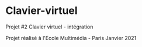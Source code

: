 # Clavier-virtuel
 Projet #2 Clavier virtuel - intégration

Projet réalisé à l'Ecole Multimédia - Paris
Janvier 2021
